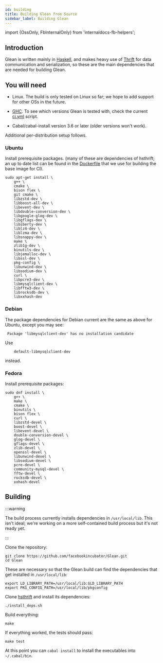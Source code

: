 ```yaml
---
id: building
title: Building Glean from Source
sidebar_label: Building Glean
---
```


import {OssOnly, FbInternalOnly} from 'internaldocs-fb-helpers';

## Introduction

Glean is written mainly in [Haskell](http://www.haskell.org/), and
makes heavy use of
[Thrift](https://github.com/facebookincubator/hsthrift) for data
communication and serialization, so these are the main dependencies
that are needed for building Glean.

## You will need

* Linux. The build is only tested on Linux so far; we hope to add
  support for other OSs in the future.

* [GHC](https://www.haskell.org/ghc/). To see which versions Glean is tested with, check the current [ci.yml](https://github.com/facebookincubator/Glean/blob/master/.github/workflows/ci.yml) script.

* Cabal/cabal-install version 3.6 or later (older versions won't work).

Additional per-distribution setup follows.

### Ubuntu

Install prerequisite packages. (many of these are dependencies of
hsthrift; an up to date list can be found in the
[Dockerfile](https://github.com/facebookincubator/hsthrift/blob/master/.github/workflows/Dockerfile)
that we use for building the base image for CI).

```
sudo apt-get install \
    g++ \
    cmake \
    bison flex \
    git cmake \
    libzstd-dev \
    libboost-all-dev \
    libevent-dev \
    libdouble-conversion-dev \
    libgoogle-glog-dev \
    libgflags-dev \
    libiberty-dev \
    liblz4-dev \
    liblzma-dev \
    libsnappy-dev \
    make \
    zlib1g-dev \
    binutils-dev \
    libjemalloc-dev \
    libssl-dev \
    pkg-config \
    libunwind-dev \
    libsodium-dev \
    curl \
    libpcre3-dev \
    libmysqlclient-dev \
    libfftw3-dev \
    librocksdb-dev \
    libxxhash-dev
```

### Debian

The package dependencies for Debian current are the same as above for Ubuntu, except you may see:
```
 Package 'libmysqlclient-dev' has no installation candidate
```
Use
```
	default-libmysqlclient-dev
```
instead.

### Fedora

Install prerequisite packages:

```
sudo dnf install \
    g++ \
    make \
    cmake \
    binutils \
    bison flex \
    curl \
    libzstd-devel \
    boost-devel \
    libevent-devel \
    double-conversion-devel \
    glog-devel \
    gflags-devel \
    zlib-devel \
    openssl-devel \
    libunwind-devel \
    libsodium-devel \
    pcre-devel \
    community-mysql-devel \
    fftw-devel \
    rocksdb-devel \
    xxhash-devel
```

## Building

:::warning

The build process currently installs dependencies in
`/usr/local/lib`. This isn't ideal; we're working on a more
self-contained build process but it's not ready yet.

:::

Clone the repository:

```
git clone https://github.com/facebookincubator/Glean.git
cd Glean
```

These are necessary so that the Glean build can find the dependencies
that get installed in `/usr/local/lib`:

```
export LD_LIBRARY_PATH=/usr/local/lib:$LD_LIBRARY_PATH
export PKG_CONFIG_PATH=/usr/local/lib/pkgconfig
```

Clone [hsthrift](https://github.com/facebookincubator/hsthrift) and
install its dependencies:

```
./install_deps.sh
```

Build everything:

```
make
```

If everything worked, the tests should pass:

```
make test
```

At this point you can `cabal install` to install the executables into
`~/.cabal/bin`.
